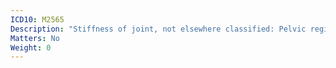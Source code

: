 ```yaml
---
ICD10: M2565
Description: "Stiffness of joint, not elsewhere classified: Pelvic region and thigh"
Matters: No
Weight: 0
---
```

